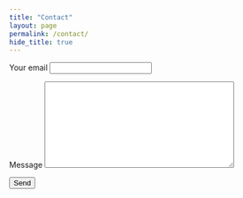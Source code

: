 ```yaml
---
title: "Contact"
layout: page
permalink: /contact/
hide_title: true
---
```


<form action="https://formspree.io/f/xeorlejk" method="POST">
  
  <label>Your email
    <input type="email" name="email" required>
  </label>


  <label>Message
    <textarea name="message" rows="10" cols="40" required></textarea>
  </label>
  
  <!-- Honeypot (anti-spam) -->
  <input type="text" name="_gotcha" style="display:none">
  <!-- Redirect after submit -->
  
  <input type="hidden" name="_redirect" value="https://microfluidics-master.github.io">
  
  <button type="submit">Send</button>
</form>